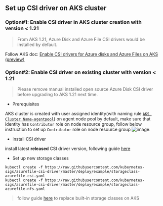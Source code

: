 ## Set up CSI driver on AKS cluster

### Option#1: Enable CSI driver in AKS cluster creation with version < 1.21
> From AKS 1.21, Azure Disk and Azure File CSI drivers would be installed by default.
> 
Follow AKS doc: [Enable CSI drivers for Azure disks and Azure Files on AKS (preview)](https://docs.microsoft.com/en-us/azure/aks/csi-storage-drivers) 

### Option#2: Enable CSI driver on existing cluster with version < 1.21
> Please remove manual installed open source Azure Disk CSI driver before upgrading to AKS 1.21 next time.
 - Prerequisites

AKS cluster is created with user assigned identity(with naming rule [`AKS Cluster Name-agentpool`](https://docs.microsoft.com/en-us/azure/aks/use-managed-identity#summary-of-managed-identities)) on agent node pool by default, make sure that identity has `Contributor` role on node resource group, follow below instruction to set up `Contributor` role on node resource group
![image](https://user-images.githubusercontent.com/4178417/120978367-f68f0a00-c7a6-11eb-8e87-89247d1ddc0b.png):


 - Install CSI driver

install latest **released** CSI driver version, following guide [here](./install-azurefile-csi-driver.md)

 - Set up new storage classes
```console
kubectl create -f https://raw.githubusercontent.com/kubernetes-sigs/azurefile-csi-driver/master/deploy/example/storageclass-azurefile-csi.yaml
kubectl create -f https://raw.githubusercontent.com/kubernetes-sigs/azurefile-csi-driver/master/deploy/example/storageclass-azurefile-nfs.yaml
```
 > follow guide [here](https://github.com/Azure/AKS/issues/118#issuecomment-708257760) to replace built-in storage classes on AKS
